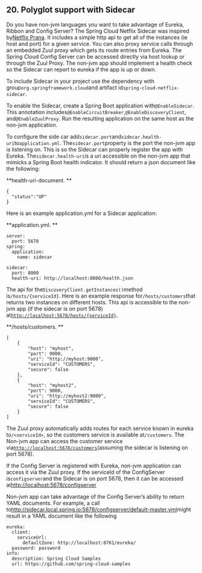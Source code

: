 ## 20. Polyglot support with Sidecar

Do you have non-jvm languages you want to take advantage of Eureka, Ribbon and Config Server? The Spring Cloud Netflix Sidecar was inspired by[Netflix Prana](https://github.com/Netflix/Prana). It includes a simple http api to get all of the instances \(ie host and port\) for a given service. You can also proxy service calls through an embedded Zuul proxy which gets its route entries from Eureka. The Spring Cloud Config Server can be accessed directly via host lookup or through the Zuul Proxy. The non-jvm app should implement a health check so the Sidecar can report to eureka if the app is up or down.

To include Sidecar in your project use the dependency with group`org.springframework.cloud`and artifact id`spring-cloud-netflix-sidecar`.

To enable the Sidecar, create a Spring Boot application with`@EnableSidecar`. This annotation includes`@EnableCircuitBreaker`,`@EnableDiscoveryClient`, and`@EnableZuulProxy`. Run the resulting application on the same host as the non-jvm application.

To configure the side car add`sidecar.port`and`sidecar.health-uri`to`application.yml`. The`sidecar.port`property is the port the non-jvm app is listening on. This is so the Sidecar can properly register the app with Eureka. The`sidecar.health-uri`is a uri accessible on the non-jvm app that mimicks a Spring Boot health indicator. It should return a json document like the following:

**health-uri-document. **

    {
      "status":"UP"
    }
    

Here is an example application.yml for a Sidecar application:

**application.yml. **

    server:
      port: 5678
    spring:
      application:
        name: sidecar
    
    sidecar:
      port: 8000
      health-uri: http://localhost:8000/health.json
    

The api for the`DiscoveryClient.getInstances()`method is`/hosts/{serviceId}`. Here is an example response for`/hosts/customers`that returns two instances on different hosts. This api is accessible to the non-jvm app \(if the sidecar is on port 5678\) at[`http://localhost:5678/hosts/{serviceId}`](http://localhost:5678/hosts/%7BserviceId%7D).

**/hosts/customers. **

    [
        {
            "host": "myhost",
            "port": 9000,
            "uri": "http://myhost:9000",
            "serviceId": "CUSTOMERS",
            "secure": false
        },
        {
            "host": "myhost2",
            "port": 9000,
            "uri": "http://myhost2:9000",
            "serviceId": "CUSTOMERS",
            "secure": false
        }
    ]
    

The Zuul proxy automatically adds routes for each service known in eureka to`/<serviceId>`, so the customers service is available at`/customers`. The Non-jvm app can access the customer service via[`http://localhost:5678/customers`](http://localhost:5678/customers)\(assuming the sidecar is listening on port 5678\).

If the Config Server is registered with Eureka, non-jvm application can access it via the Zuul proxy. If the serviceId of the ConfigServer is`configserver`and the Sidecar is on port 5678, then it can be accessed at<http://localhost:5678/configserver>

Non-jvm app can take advantage of the Config Server’s ability to return YAML documents. For example, a call to<http://sidecar.local.spring.io:5678/configserver/default-master.yml>might result in a YAML document like the following

    eureka:
      client:
        serviceUrl:
          defaultZone: http://localhost:8761/eureka/
      password: password
    info:
      description: Spring Cloud Samples
      url: https://github.com/spring-cloud-samples